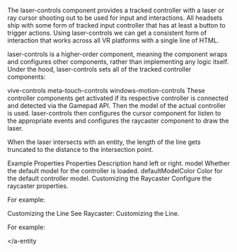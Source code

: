 The laser-controls component provides a tracked controller with a laser or ray cursor shooting out to be used for input and interactions. All headsets ship with some form of tracked input controller that has at least a button to trigger actions. Using laser-controls we can get a consistent form of interaction that works across all VR platforms with a single line of HTML.

laser-controls is a higher-order component, meaning the component wraps and configures other components, rather than implementing any logic itself. Under the hood, laser-controls sets all of the tracked controller components:

vive-controls
meta-touch-controls
windows-motion-controls
These controller components get activated if its respective controller is connected and detected via the Gamepad API. Then the model of the actual controller is used. laser-controls then configures the cursor component for listen to the appropriate events and configures the raycaster component to draw the laser.

When the laser intersects with an entity, the length of the line gets truncated to the distance to the intersection point.

Example
<a-entity laser-controls="hand: left"></a-entity>
Properties
Properties	Description
hand	left or right.
model	Whether the default model for the controller is loaded.
defaultModelColor	Color for the default controller model.
Customizing the Raycaster
Configure the raycaster properties.

For example:

<a-entity laser-controls raycaster="objects: .links; far: 5"></a-entity>
Customizing the Line
See Raycaster: Customizing the Line.

For example:

<a-entity laser-controls raycaster="lineColor: red; lineOpacity: 0.5"></a-entity